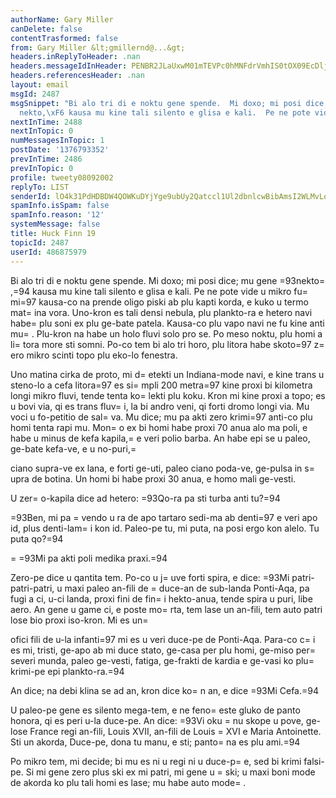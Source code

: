 ```yaml
---
authorName: Gary Miller
canDelete: false
contentTrasformed: false
from: Gary Miller &lt;gmillernd@...&gt;
headers.inReplyToHeader: .nan
headers.messageIdInHeader: PENBR2JLaUxwM01mTEVPc0hMNFdrVmhIS0tOX09EcDljVE5xYVVPckhMUE9PZW5YQ1dCUUBtYWlsLmdtYWlsLmNvbT4=
headers.referencesHeader: .nan
layout: email
msgId: 2487
msgSnippet: "Bi alo tri di e noktu gene spende.  Mi doxo; mi posi dice; mu gene \xF4\
  nekto,\xF6 kausa mu kine tali silento e glisa e kali.  Pe ne pote vide u mikro fumi\xF9"
nextInTime: 2488
nextInTopic: 0
numMessagesInTopic: 1
postDate: '1376793352'
prevInTime: 2486
prevInTopic: 0
profile: tweety08092002
replyTo: LIST
senderId: lO4k31PdHDBDW4QOWKuDYjYge9ubUy2Qatccl1Ul2dbnlcwBibAmsI2WLMvLq7waXnWF6RlZVgmMtQlI4EcMjpTUxJolm0lr
spamInfo.isSpam: false
spamInfo.reason: '12'
systemMessage: false
title: Huck Finn 19
topicId: 2487
userId: 486875979
---
```


Bi alo tri di e noktu gene spende.  Mi doxo; mi posi dice; mu gene
=93nekto=
,=94 kausa mu kine tali silento e glisa e kali.  Pe ne pote vide u
mikro fu=
mi=97 kausa-co na prende oligo piski ab plu kapti korda, e kuko
u termo mat=
ina vora.  Uno-kron es tali densi nebula, plu plankto-ra e
hetero navi habe=
 plu soni ex plu ge-bate patela.  Kausa-co plu vapo
navi ne fu kine anti mu=
.  Plu-kron na habe un holo fluvi solo pro se.
Po meso noktu, plu homi a li=
tora more sti somni.  Po-co tem bi alo tri
horo, plu litora habe skoto=97 z=
ero mikro scinti topo plu eko-lo
fenestra.

Uno matina cirka de proto, mi d=
etekti un Indiana-mode navi, e kine
trans u steno-lo a cefa litora=97 es si=
mpli 200 metra=97 kine proxi bi
kilometra longi mikro fluvi, tende tenta ko=
lekti plu koku.  Kron mi
kine proxi a topo; es u bovi via, qi es trans fluv=
i, la bi andro veni,
qi forti dromo longi via.  Mu voci u fo-petitio de sal=
va.  Mu dice; mu
pa akti zero krimi=97 anti-co plu homi tenta rapi mu.  Mon=
o ex bi homi
habe proxi 70 anua alo ma poli, e habe u minus de kefa kapila,=
 e veri
polio barba.  An habe epi se u paleo, ge-bate kefa-ve, e u no-puri,=

ciano supra-ve ex lana, e forti ge-uti, paleo ciano poda-ve, ge-pulsa
in s=
upra de botina. Un homi bi habe proxi 30 anua, e homo mali
ge-vesti.

U zer=
o-kapila dice ad hetero:  =93Qo-ra pa sti turba anti tu?=94

=93Ben, mi pa =
vendo u ra de apo tartaro sedi-ma ab denti=97 e veri apo id,
plus denti-lam=
i kon id.  Paleo-pe tu, mi puta, na posi ergo kon alelo.
 Tu puta qo?=94

=
=93Mi pa akti poli medika praxi.=94

Zero-pe dice u qantita tem.  Po-co u j=
uve forti spira, e dice:  =93Mi
patri-patri-patri, u maxi paleo an-fili de =
duce-an de sub-landa
Ponti-Aqa, pa fugi a ci, u-ci landa, proxi fini de fin=
i hekto-anua,
tende spira u puri, libe aero.  An gene u game ci, e poste mo=
rta, tem
lase un an-fili, tem auto patri lose bio proxi iso-kron.  Mi es un=

ofici fili de u-la infanti=97 mi es u veri duce-pe de Ponti-Aqa.
Para-co c=
i es mi, tristi, ge-apo ab mi duce stato, ge-casa per plu
homi, ge-miso per=
 severi munda, paleo ge-vesti, fatiga, ge-frakti de
kardia e ge-vasi ko plu=
 krimi-pe epi plankto-ra.=94

An dice; na debi klina se ad an, kron dice ko=
n an, e dice =93Mi Cefa.=94

U paleo-pe gene es silento mega-tem, e ne feno=
 este gluko de panto
honora, qi es peri u-la duce-pe.  An dice:  =93Vi oku =
nu skope u pove,
ge-lose France regi an-fili, Louis XVII, an-fili de Louis =
XVI e Maria
Antoinette.  Sti un akorda, Duce-pe, dona tu manu, e sti; panto=
 na es
plu ami.=94

Po mikro tem, mi decide; bi mu es ni u regi ni u duce-p=
e, sed bi krimi
falsi-pe.  Si mi gene zero plus ski ex mi patri, mi gene u =
ski; u maxi
boni mode de akorda ko plu tali homi es lase; mu habe auto mode=
.

